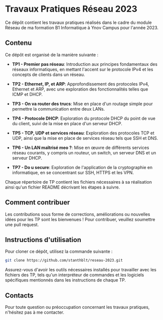 
# Travaux Pratiques Réseau 2023

Ce dépôt contient les travaux pratiques réalisés dans le cadre du module Réseau de ma formation B1 Informatique à Ynov Campus pour l'année 2023.

## Contenu

Ce dépôt est organisé de la manière suivante :

-   **TP1 - Premier pas réseau**: Introduction aux principes fondamentaux des réseaux informatiques, en mettant l'accent sur le protocole IPv4 et les concepts de clients dans un réseau.
    
-   **TP2 - Ethernet, IP, et ARP**: Approfondissement des protocoles IPv4, Ethernet et ARP, avec une exploration des fonctionnalités telles que ICMP et DHCP.
    
-   **TP3 - On va router des trucs**: Mise en place d'un routage simple pour permettre la communication entre deux LANs.
    
-   **TP4 - Protocole DHCP**: Exploration du protocole DHCP du point de vue du client, suivi de la mise en place d'un serveur DHCP.
    
-   **TP5 - TCP, UDP et services réseau**: Exploration des protocoles TCP et UDP, ainsi que la mise en place de services réseau tels que SSH et DNS.
    
-   **TP6 - Un LAN maîtrisé meo ?**: Mise en œuvre de différents services réseau courants, y compris un routeur, un switch, un serveur DNS et un serveur DHCP.
    
-   **TP7 - Do u secure**: Exploration de l'application de la cryptographie en informatique, en se concentrant sur SSH, HTTPS et les VPN.
    

Chaque répertoire de TP contient les fichiers nécessaires à sa réalisation ainsi qu'un fichier README décrivant les étapes à suivre.

## Comment contribuer

Les contributions sous forme de corrections, améliorations ou nouvelles idées pour les TP sont les bienvenues ! Pour contribuer, veuillez soumettre une pull request.

## Instructions d'utilisation

Pour cloner ce dépôt, utilisez la commande suivante :

```bash
git clone https://github.com/stanthblt/reseau-2023.git
```

Assurez-vous d'avoir les outils nécessaires installés pour travailler avec les fichiers des TP, tels qu'un interpréteur de commandes et les logiciels spécifiques mentionnés dans les instructions de chaque TP.

## Contacts

Pour toute question ou préoccupation concernant les travaux pratiques, n'hésitez pas à me contacter.
